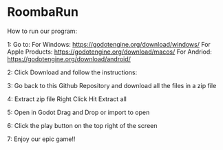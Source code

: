 # RoombaRun

How to run our program:

1: Go to:
          For Windows: https://godotengine.org/download/windows/
          For Apple Products: https://godotengine.org/download/macos/
          For Andriod: https://godotengine.org/download/android/
          
2: Click Download and follow the instructions:

3: Go back to this Github Repository and download all the files in a zip file

4: Extract zip file
                    Right Click
                    Hit Extract all

5: Open in Godot
                    Drag and Drop or import to open

6: Click the play button on the top right of the screen

7: Enjoy our epic game!!
